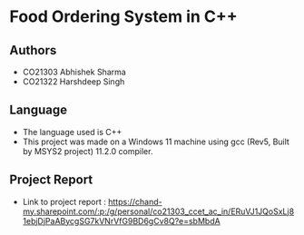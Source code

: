 
# Food Ordering System in C++




## Authors

- CO21303 Abhishek Sharma
- CO21322 Harshdeep Singh


## Language
- The language used is C++
- This project was made on a Windows 11 machine using gcc (Rev5, Built by MSYS2 project) 11.2.0 compiler.


## Project Report
- Link to project report : https://chand-my.sharepoint.com/:p:/g/personal/co21303_ccet_ac_in/ERuVJ1JQoSxLj81ebjDjPaABycgSG7kVNrVfG9BD6gCv8Q?e=sbMbdA

